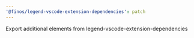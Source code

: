 ```yaml
---
'@finos/legend-vscode-extension-dependencies': patch
---
```


Export additional elements from legend-vscode-extension-dependencies
